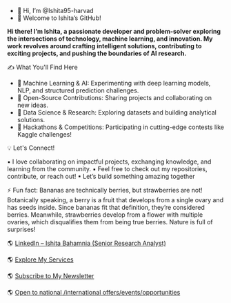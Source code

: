 - 👋 Hi, I’m @Ishita95-harvad
- 🎈 Welcome to Ishita’s GitHub! 
  
**Hi there! I’m Ishita, a passionate developer and problem-solver exploring the intersections of technology, machine learning, and innovation. My work revolves around crafting intelligent solutions, contributing to exciting projects, and pushing the boundaries of AI research.**

✍ What You'll Find Here 
- 🔹 Machine Learning & AI: Experimenting with deep learning models, NLP, and structured prediction challenges.
- 🔹 Open-Source Contributions: Sharing projects and collaborating on new ideas.
- 🔹 Data Science & Research: Exploring datasets and building analytical solutions.
- 🔹 Hackathons & Competitions: Participating in cutting-edge contests like Kaggle challenges!

💡 Let's Connect! 

▪ I love collaborating on impactful projects, exchanging knowledge, and learning from the community.
▪ Feel free to check out my repositories, contribute, or reach out!
▪ Let’s build something amazing together

⚡ Fun fact: Bananas are technically berries, but strawberries are not!
Botanically speaking, a berry is a fruit that develops from a single ovary and has seeds inside. Since bananas fit that definition, they’re considered berries. Meanwhile, strawberries develop from a flower with multiple ovaries, which disqualifies them from being true berries. Nature is full of surprises! 

🌎 [LinkedIn – Ishita Bahamnia (Senior Research Analyst)](https://www.linkedin.com/in/-ishitabahamnia-seniorresearchanalyst)

🌎 [Explore My Services](https://www.linkedin.com/services/page/942495333429368567/)

🌎 [Subscribe to My Newsletter](https://www.linkedin.com/newsletters/ishita-bahamnia-7269213550366089216/)

🌎 [Open to national /international offers/events/opportunities](https://www.india.gov.in/)





<!---
Ishita95-harvad/Ishita95-harvad is a ✨ special ✨ repository because its `README.md` (this file) appears on your GitHub profile.
You can click the Preview link to take a look at your changes.
--->

